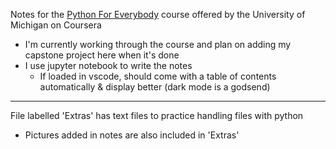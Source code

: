 Notes for the [Python For Everybody](https://www.coursera.org/specializations/python) course offered by the University of Michigan on Coursera
- I'm currently working through the course and plan on adding my capstone project here when it's done
- I use jupyter notebook to write the notes
  - If loaded in vscode, should come with a table of contents automatically & display better (dark mode is a godsend)

***

File labelled 'Extras' has text files to practice handling files with python
- Pictures added in notes are also included in 'Extras'
